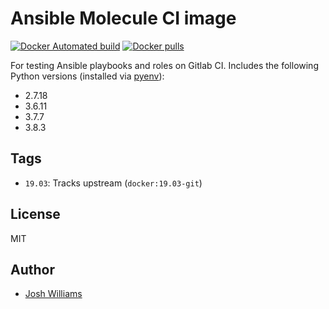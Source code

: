 # Ansible Molecule CI image

[![Docker Automated build](https://img.shields.io/docker/cloud/build/jdubz/ci-docker-ansible.svg?maxAge=2592000)](https://hub.docker.com/r/jdubz/ci-docker-ansible/)
[![Docker pulls](https://img.shields.io/docker/pulls/jdubz/ci-docker-ansible.svg?maxAge=2592000)](https://hub.docker.com/r/jdubz/ci-docker-ansible/)

For testing Ansible playbooks and roles on Gitlab CI.  Includes the following
Python versions (installed via [pyenv](https://github.com/pyenv/pyenv)):

- 2.7.18
- 3.6.11
- 3.7.7
- 3.8.3

## Tags

- `19.03`: Tracks upstream (`docker:19.03-git`)

## License

MIT

## Author

* [Josh Williams](https://codingprime.com)
